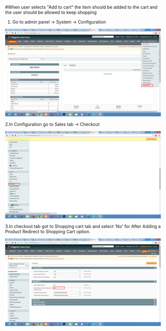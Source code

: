 #When user selects "Add to cart" the item should be added to the cart and the user should be allowed to keep shopping

1. Go to admin panel -> System -> Configuration

  ![alt tag](/images/Magento-images/cart1.jpg)

2.In Configuration go to Sales tab -> Checkout

  ![alt tag](/images/Magento-images/cart2.jpg)

3.In checkout tab got to Shopping cart tab and select 'No' for After Adding a Product Redirect to Shopping Cart option.

  ![alt tag](/images/Magento-images/cart3.jpg) 

